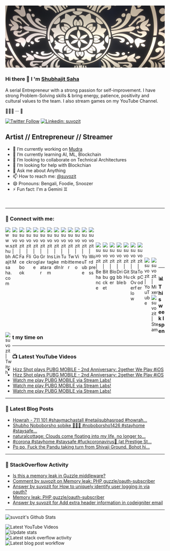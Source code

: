 ![](https://github.com/suvozit/suvozit/raw/master/IMG_2690.JPG)

### Hi there 👋 I 'm [Shubhajit Saha][website]

A serial Entrepreneur with a strong passion for self-improvement. I have strong Problem-Solving skills & bring energy, patience, positivity and cultural values to the team. I also stream games on my YouTube Channel.

🙇🏼‍♂️ ⸱⸱⸱ 🤖

[![Twitter Follow](https://img.shields.io/twitter/follow/suvozit?label=Follow)](https://twitter.com/suvozit)
[![Linkedin: suvozit](https://img.shields.io/badge/-Connect-blue?style=flat-square&logo=Linkedin&logoColor=white&link=https://www.linkedin.com/in/suvozit/)](https://www.linkedin.com/in/suvozit/)

## Artist // Entrepreneur // Streamer

- 🔭 I’m currently working on [Mudra](https://www.mudra.club)
- 🌱 I’m currently learning AI, ML, Blockchain
- 👯 I’m looking to collaborate on Technical Architectures
- 🤔 I’m looking for help with Blockchian
- 💬 Ask me about Anything
- 📫 How to reach me: [@suvozit][twitter]
- 😄 Pronouns: Bengali, Foodie, Snoozer
- ⚡ Fun fact: I'm a Gemini ♊️

<br />

---

### 🦉 Connect with me:

[<img align="left" alt="www.shubhajitsaha.com" width="22px" src="https://cdn.jsdelivr.net/npm/simple-icons@v3/icons/rss.svg" />][website]
[<img align="left" alt="suvozit | ACM" width="22px" src="https://cdn.jsdelivr.net/npm/simple-icons@v3/icons/acm.svg" />][acm]

[<img align="left" alt="suvozit | Facebook" width="22px" src="https://cdn.jsdelivr.net/npm/simple-icons@v3/icons/facebook.svg" />][facebook]
[<img align="left" alt="suvozit | Flickr" width="22px" src="https://cdn.jsdelivr.net/npm/simple-icons@v3/icons/flickr.svg" />][flickr]
[<img align="left" alt="suvozit | Google" width="22px" src="https://cdn.jsdelivr.net/npm/simple-icons@v3/icons/google.svg" />][google]
[<img align="left" alt="suvozit | Gravatar" width="22px" src="https://cdn.jsdelivr.net/npm/simple-icons@v3/icons/gravatar.svg" />][gravatar]
[<img align="left" alt="suvozit | Instagram" width="22px" src="https://cdn.jsdelivr.net/npm/simple-icons@v3/icons/instagram.svg" />][instagram]
[<img align="left" alt="suvozit | LinkedIn" width="22px" src="https://cdn.jsdelivr.net/npm/simple-icons@v3/icons/linkedin.svg" />][linkedin]
[<img align="left" alt="suvozit | Tumblr" width="22px" src="https://cdn.jsdelivr.net/npm/simple-icons@v3/icons/tumblr.svg" />][tumblr]
[<img align="left" alt="suvozit | Twitter" width="22px" src="https://cdn.jsdelivr.net/npm/simple-icons@v3/icons/twitter.svg" />][twitter]
[<img align="left" alt="suvozit | Vimeo" width="22px" src="https://cdn.jsdelivr.net/npm/simple-icons@v3/icons/vimeo.svg" />][vimeo]
[<img align="left" alt="suvozit | YouTube" width="22px" src="https://cdn.jsdelivr.net/npm/simple-icons@v3/icons/vine.svg" />][vine]
[<img align="left" alt="suvozit | Wordpress" width="22px" src="https://cdn.jsdelivr.net/npm/simple-icons@v3/icons/wordpress.svg" />][wordpress]

<br />
<br />

[<img align="left" alt="suvozit | Behance" width="22px" src="https://cdn.jsdelivr.net/npm/simple-icons@v3/icons/behance.svg" />][behance]
[<img align="left" alt="suvozit | Bitbucket" width="22px" src="https://cdn.jsdelivr.net/npm/simple-icons@v3/icons/bitbucket.svg" />][bitbucket]
[<img align="left" alt="suvozit | Blogger" width="22px" src="https://cdn.jsdelivr.net/npm/simple-icons@v3/icons/blogger.svg" />][blogger]
[<img align="left" alt="suvozit | Dribbble" width="22px" src="https://cdn.jsdelivr.net/npm/simple-icons@v3/icons/dribbble.svg" />][dribbble]
[<img align="left" alt="suvozit | GitHub" width="22px" src="https://cdn.jsdelivr.net/npm/simple-icons@v3/icons/github.svg" />][github]
[<img align="left" alt="suvozit | StackOverflow" width="22px" src="https://cdn.jsdelivr.net/npm/simple-icons@v3/icons/stackoverflow.svg" />][stackoverflow]
[<img align="left" alt="suvozit | TopCoder" width="22px" src="https://cdn.jsdelivr.net/npm/simple-icons@v3/icons/topcoder.svg" />][topcoder]

<br />
<br />

[<img align="left" alt="suvozit | YouTube" width="22px" src="https://cdn.jsdelivr.net/npm/simple-icons@v3/icons/youtube.svg" />][youtube]
[<img align="left" alt="suvozit | Mixer" width="22px" src="https://cdn.jsdelivr.net/npm/simple-icons@v3/icons/mixer.svg" />][mixer]
[<img align="left" alt="suvozit | Steam" width="22px" src="https://cdn.jsdelivr.net/npm/simple-icons@v3/icons/steam.svg" />][steam]
[<img align="left" alt="suvozit | Twitch" width="22px" src="https://cdn.jsdelivr.net/npm/simple-icons@v3/icons/twitch.svg" />][twitch]

<br />

---

### 📊 This week I spent my time on
<!--START_SECTION:waka-->
<!--END_SECTION:waka-->

---

### 📺 Latest YouTube Videos
<!-- YOUTUBE:START -->
- [Hizz Shot plays PUBG MOBILE - 2nd Anniversary: 2gether We Play #iOS](https://www.youtube.com/watch?v=_BEy5_7lNOo)
- [Hizz Shot plays PUBG MOBILE - 2nd Anniversary: 2gether We Play #iOS](https://www.youtube.com/watch?v=9H_lx4TuCfc)
- [Watch me play PUBG MOBILE via Stream Labs!](https://www.youtube.com/watch?v=Jz__lNgcSXQ)
- [Watch me play PUBG MOBILE via Stream Labs!](https://www.youtube.com/watch?v=JpN-qZdNSF8)
- [Watch me play PUBG MOBILE via Stream Labs!](https://www.youtube.com/watch?v=9CT1SyBuaHo)
<!-- YOUTUBE:END -->

---

### 📕 Latest Blog Posts
<!-- BLOG-POST-LIST:START -->
- [Howrah - 711 101 #shaymachastall #netajisubhasroad #howrah...](https://suvozit.tumblr.com/post/622349250048688128)
- [Shubho Noboborsho sobike 🥳😷🦠 #noboborsho1426 #stayhome #staysafe...](https://suvozit.tumblr.com/post/615373228046778368)
- [naturalcottage:
Clouds come floating into my life, no longer to...](https://suvozit.tumblr.com/post/615157085565550592)
- [#corona #stayhome #staysafe #fuckcoronavirus🍻  (at Prestige St...](https://suvozit.tumblr.com/post/613982278034538496)
- [Po po, Fuck the Pandu taking turn from Shivaji Ground. Bohot hi...](https://suvozit.tumblr.com/post/613368152073666560)
<!-- BLOG-POST-LIST:END -->

---

### 🙈 StackOverflow Activity
<!-- STACKOVERFLOW:START -->
- [Is this a memory leak in Guzzle middleware?](https://stackoverflow.com/questions/33155886/is-this-a-memory-leak-in-guzzle-middleware)
- [Comment by suvozit on Memory leak: PHP guzzle/oauth-subscriber](https://stackoverflow.com/questions/33025963/memory-leak-php-guzzle-oauth-subscriber)
- [Answer by suvozit for How to uniquely identify user logging in via oauth?](https://stackoverflow.com/questions/21145560/how-to-uniquely-identify-user-logging-in-via-oauth/33026038#33026038)
- [Memory leak: PHP guzzle/oauth-subscriber](https://stackoverflow.com/questions/33025963/memory-leak-php-guzzle-oauth-subscriber)
- [Answer by suvozit for Add extra header information in codeigniter email](https://stackoverflow.com/questions/9062192/add-extra-header-information-in-codeigniter-email/30558524#30558524)
<!-- STACKOVERFLOW:END -->

---

![suvozit's Github Stats](https://github-readme-stats.vercel.app/api?username=suvozit&show_icons=true&hide_border=true&show_icons=true&theme=great-gatsby)

![Latest YouTube Videos](https://github.com/suvozit/suvozit/workflows/Latest%20YouTube%20Videos/badge.svg)  
![Update stats](https://github.com/suvozit/suvozit/workflows/Update%20stats/badge.svg)  
![Latest stack overflow activity](https://github.com/suvozit/suvozit/workflows/Latest%20stack%20overflow%20activity/badge.svg)  
![Latest blog post workflow](https://github.com/suvozit/suvozit/workflows/Latest%20blog%20post%20workflow/badge.svg)

[website]: https://www.shubhajitsaha.com
[behance]: https://www.behance.net/suvozit
[blogger]: https://suvozit.blogspot.com
[dribbble]: https://dribbble.com/suvozit
[facebook]: https://www.facebook.com/suvozit
[foursquare]: https://foursquare.com/suvozit
[flickr]: https://www.flickr.com/photos/suvozit
[github]: https://github.com/suvozit
[instagram]: https://instagram.com/suvozit
[linkedin]: https://linkedin.com/in/suvozit
[tumblr]: https://suvozit.tumblr.com
[twitter]: https://twitter.com/suvozit
[vimeo]: https://vimeo.com/suvozit
[wordpress]: https://suvozit.wordpress.com
[youtube]: https://youtube.com/suvozit

[acm]: https://dl.acm.org/profile/87959207857
[bitbucket]: https://bitbucket.org/suvozit
[github]: https://github.com/suvozit
[spoj]: https://www.spoj.com/users/my_zit
[stackoverflow]: https://stackoverflow.com/users/3466389/suvozit
[topcoder]: https://www.topcoder.com/members/bitsits

[mixer]: https://mixer.com/suvozit
[omlet]: https://omlet.gg/stream/suvozit
[steam]: https://steamcommunity.com/id/suvozit
[twitch]: https://www.twitch.tv/suvozit

[google]: https://plus.google.com/+ShubhajitSaha
[gravatar]: https://en.gravatar.com/suvozit
[orkut]: https://www.orkut.com/Main#Profile.aspx?uid=3196709660811256557
[picasa]: http://picasaweb.google.com/bitsits
[vine]: https://vine.co/suvozit
